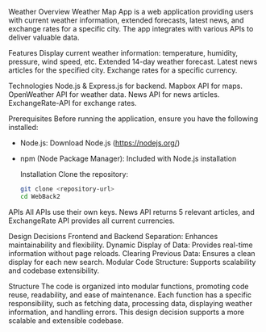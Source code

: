 
Weather
Overview
Weather Map App is a web application providing users with current weather information, extended forecasts, latest news, and exchange rates for a specific city. The app integrates with various APIs to deliver valuable data.

Features
Display current weather information: temperature, humidity, pressure, wind speed, etc.
Extended 14-day weather forecast.
Latest news articles for the specified city.
Exchange rates for a specific currency.

Technologies
Node.js & Express.js for backend.
Mapbox API for maps.
OpenWeather API for weather data.
News API for news articles.
ExchangeRate-API for exchange rates.

Prerequisites
Before running the application, ensure you have the following installed:

- Node.js: Download Node.js (https://nodejs.org/)
- npm (Node Package Manager): Included with Node.js installation

   Installation
Clone the repository:
   ```bash
   git clone <repository-url>
   cd WebBack2
   
APIs
All APIs use their own keys. News API returns 5 relevant articles, and ExchangeRate API provides all current currencies.

Design Decisions
Frontend and Backend Separation: Enhances maintainability and flexibility.
Dynamic Display of Data: Provides real-time information without page reloads.
Clearing Previous Data: Ensures a clean display for each new search.
Modular Code Structure: Supports scalability and codebase extensibility.

Structure
The code is organized into modular functions, promoting code reuse, readability, and ease of maintenance. 
Each function has a specific responsibility, such as fetching data, processing data, displaying weather information, and handling errors. 
This design decision supports a more scalable and extensible codebase.



